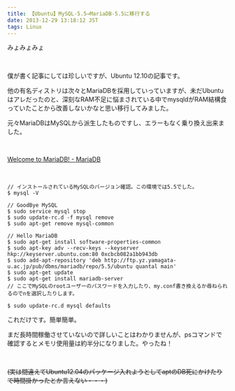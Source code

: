 ```yaml
---
title: 【Ubuntu】MySQL-5.5→MariaDB-5.5に移行する
date: 2013-12-29 13:18:12 JST
tags: Linux
---
```

みょみょみょ

&nbsp;

僕が書く記事にしては珍しいですが、Ubuntu 12.10の記事です。

他の有名ディストリは次々とMariaDBを採用していっていますが、未だUbuntuはアレだったのと、深刻なRAM不足に悩まされている中でmysqldがRAM結構食っていたことから改善しないかなと思い移行してみました。

元々MariaDBはMySQLから派生したものですし、エラーもなく乗り換え出来ました。

&nbsp;

<a href="https://mariadb.org/en/">Welcome to MariaDB! - MariaDB</a>

&nbsp;

```
// インストールされているMySQLのバージョン確認。この環境では5.5でした。
$ mysql -V

// GoodBye MySQL
$ sudo service mysql stop
$ sudo update-rc.d -f mysql remove
$ sudo apt-get remove mysql-common

// Hello MariaDB
$ sudo apt-get install software-properties-common
$ sudo apt-key adv --recv-keys --keyserver hkp://keyserver.ubuntu.com:80 0xcbcb082a1bb943db
$ sudo add-apt-repository 'deb http://ftp.yz.yamagata-u.ac.jp/pub/dbms/mariadb/repo/5.5/ubuntu quantal main'
$ sudo apt-get update
$ sudo apt-get install mariadb-server
// ここでMySQLのrootユーザーのパスワードを入力したり、my.conf書き換えるか尋ねられるのでnを選択したりします。

$ sudo update-rc.d mysql defaults
```

これだけです。簡単簡単。

まだ長時間稼働させていないので詳しいことはわかりませんが、psコマンドで確認するとメモリ使用量は約半分になりました。やったね！

&nbsp;

<span class="fontsize1"><del>(実は間違えてUbuntu12.04のパッケージ入れようとしてaptのDB死にかけたりで時間掛かったとか言えない・・・)</del></span>
